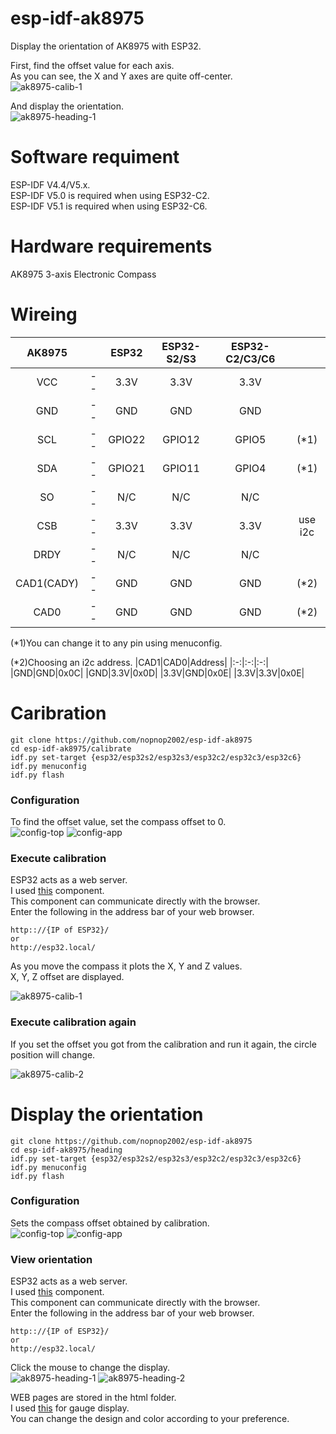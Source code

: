# esp-idf-ak8975
Display the orientation of AK8975 with ESP32.

First, find the offset value for each axis.   
As you can see, the X and Y axes are quite off-center.   
![ak8975-calib-1](https://user-images.githubusercontent.com/6020549/229248487-4ef39253-7bc9-4c86-a70f-0af2390a5973.jpg)

And display the orientation.   
![ak8975-heading-1](https://user-images.githubusercontent.com/6020549/232190029-ea4f85d6-8a32-46f7-9d71-04c42389296e.jpg)



# Software requiment
ESP-IDF V4.4/V5.x.   
ESP-IDF V5.0 is required when using ESP32-C2.   
ESP-IDF V5.1 is required when using ESP32-C6.   


# Hardware requirements
AK8975 3-axis Electronic Compass   


# Wireing
|AK8975||ESP32|ESP32-S2/S3|ESP32-C2/C3/C6||
|:-:|:-:|:-:|:-:|:-:|:-:|
|VCC|--|3.3V|3.3V|3.3V||
|GND|--|GND|GND|GND||
|SCL|--|GPIO22|GPIO12|GPIO5|(*1)|
|SDA|--|GPIO21|GPIO11|GPIO4|(*1)|
|SO|--|N/C|N/C|N/C||
|CSB|--|3.3V|3.3V|3.3V|use i2c|
|DRDY|--|N/C|N/C|N/C||
|CAD1(CADY)|--|GND|GND|GND|(*2)|
|CAD0|--|GND|GND|GND|(*2)|

(*1)You can change it to any pin using menuconfig.   

(*2)Choosing an i2c address.
|CAD1|CAD0|Address|
|:-:|:-:|:-:|
|GND|GND|0x0C|
|GND|3.3V|0x0D|
|3.3V|GND|0x0E|
|3.3V|3.3V|0x0E|


# Caribration

```
git clone https://github.com/nopnop2002/esp-idf-ak8975
cd esp-idf-ak8975/calibrate
idf.py set-target {esp32/esp32s2/esp32s3/esp32c2/esp32c3/esp32c6}
idf.py menuconfig
idf.py flash
```


### Configuration   
To find the offset value, set the compass offset to 0.   
![config-top](https://user-images.githubusercontent.com/6020549/229249348-21ca8f80-e976-4ddb-8bca-435c475a3290.jpg)
![config-app](https://user-images.githubusercontent.com/6020549/229249346-0da21399-9640-4708-bdb6-beed7549d55a.jpg)

### Execute calibration   
ESP32 acts as a web server.   
I used [this](https://github.com/Molorius/esp32-websocket) component.   
This component can communicate directly with the browser.   
Enter the following in the address bar of your web browser.   
```
http:://{IP of ESP32}/
or
http://esp32.local/
```

As you move the compass it plots the X, Y and Z values.   
X, Y, Z offset are displayed.   

![ak8975-calib-1](https://user-images.githubusercontent.com/6020549/229249418-fb4431ed-ba92-42ba-9964-71711b448361.jpg)

### Execute calibration again   
If you set the offset you got from the calibration and run it again, the circle position will change.   

![ak8975-calib-2](https://user-images.githubusercontent.com/6020549/229249457-0ef43ec7-b7a6-42a4-bb99-2e4ffa76533c.jpg)




# Display the orientation   



```
git clone https://github.com/nopnop2002/esp-idf-ak8975
cd esp-idf-ak8975/heading
idf.py set-target {esp32/esp32s2/esp32s3/esp32c2/esp32c3/esp32c6}
idf.py menuconfig
idf.py flash
```


### Configuration   
Sets the compass offset obtained by calibration.   
![config-top](https://user-images.githubusercontent.com/6020549/229249348-21ca8f80-e976-4ddb-8bca-435c475a3290.jpg)
![config-app](https://user-images.githubusercontent.com/6020549/229249346-0da21399-9640-4708-bdb6-beed7549d55a.jpg)


### View orientation   
ESP32 acts as a web server.   
I used [this](https://github.com/Molorius/esp32-websocket) component.   
This component can communicate directly with the browser.   
Enter the following in the address bar of your web browser.   
```
http:://{IP of ESP32}/
or
http://esp32.local/
```

Click the mouse to change the display.   
![ak8975-heading-1](https://user-images.githubusercontent.com/6020549/232190029-ea4f85d6-8a32-46f7-9d71-04c42389296e.jpg)
![ak8975-heading-2](https://user-images.githubusercontent.com/6020549/232190031-57866343-e108-46f1-9d92-82666de43ae3.jpg)

WEB pages are stored in the html folder.   
I used [this](https://canvas-gauges.com/) for gauge display.   
You can change the design and color according to your preference.   

